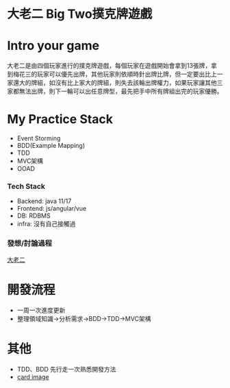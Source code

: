 # 大老二 Big Two撲克牌遊戲

# Intro your game
大老二是由四個玩家進行的撲克牌遊戲，每個玩家在遊戲開始會拿到13張牌，拿到梅花三的玩家可以優先出牌，其他玩家則依順時針出牌比牌，但一定要出比上一家還大的牌組，如沒有比上家大的牌組，則失去該輪出牌權力，如果玩家讓其他三家都無法出牌，則下一輪可以出任意牌型，最先把手中所有牌組出完的玩家優勝。

# My Practice Stack
   * Event Storming
   * BDD(Example Mapping)
   * TDD
   * MVC架構
   * OOAD

### Tech Stack
   * Backend: java 11/17
   * Frontend: js/angular/vue
   * DB: RDBMS
   * infra: 沒有自己接觸過

### 發想/討論過程
[大老二](https://miro.com/app/board/uXjVPKxMq7I=/?share_link_id=999661265235 "Miro.com")

# 開發流程
  * 一周一次進度更新
  * 整理領域知識->分析需求->BDD->TDD->MVC架構
  
# 其他
  * TDD、BDD 先行走一次熟悉開發方法
  * [card image](https://www.flaticon.com/packs/playing-cards-5 "Flaticon.com")
